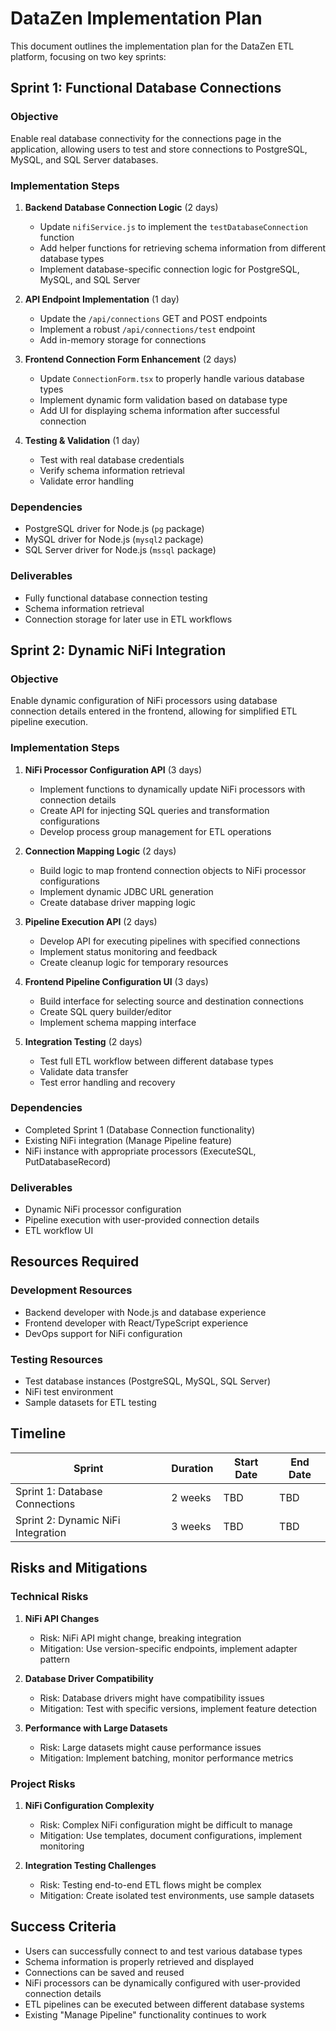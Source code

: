 # DataZen Implementation Plan

This document outlines the implementation plan for the DataZen ETL platform, focusing on two key sprints:

## Sprint 1: Functional Database Connections

### Objective
Enable real database connectivity for the connections page in the application, allowing users to test and store connections to PostgreSQL, MySQL, and SQL Server databases.

### Implementation Steps

1. **Backend Database Connection Logic** (2 days)
   - Update `nifiService.js` to implement the `testDatabaseConnection` function
   - Add helper functions for retrieving schema information from different database types
   - Implement database-specific connection logic for PostgreSQL, MySQL, and SQL Server

2. **API Endpoint Implementation** (1 day)
   - Update the `/api/connections` GET and POST endpoints
   - Implement a robust `/api/connections/test` endpoint
   - Add in-memory storage for connections

3. **Frontend Connection Form Enhancement** (2 days)
   - Update `ConnectionForm.tsx` to properly handle various database types
   - Implement dynamic form validation based on database type
   - Add UI for displaying schema information after successful connection

4. **Testing & Validation** (1 day)
   - Test with real database credentials
   - Verify schema information retrieval
   - Validate error handling

### Dependencies
- PostgreSQL driver for Node.js (`pg` package)
- MySQL driver for Node.js (`mysql2` package)
- SQL Server driver for Node.js (`mssql` package)

### Deliverables
- Fully functional database connection testing
- Schema information retrieval
- Connection storage for later use in ETL workflows

## Sprint 2: Dynamic NiFi Integration

### Objective
Enable dynamic configuration of NiFi processors using database connection details entered in the frontend, allowing for simplified ETL pipeline execution.

### Implementation Steps

1. **NiFi Processor Configuration API** (3 days)
   - Implement functions to dynamically update NiFi processors with connection details
   - Create API for injecting SQL queries and transformation configurations
   - Develop process group management for ETL operations

2. **Connection Mapping Logic** (2 days)
   - Build logic to map frontend connection objects to NiFi processor configurations
   - Implement dynamic JDBC URL generation
   - Create database driver mapping logic

3. **Pipeline Execution API** (2 days)
   - Develop API for executing pipelines with specified connections
   - Implement status monitoring and feedback
   - Create cleanup logic for temporary resources

4. **Frontend Pipeline Configuration UI** (3 days)
   - Build interface for selecting source and destination connections
   - Create SQL query builder/editor
   - Implement schema mapping interface

5. **Integration Testing** (2 days)
   - Test full ETL workflow between different database types
   - Validate data transfer
   - Test error handling and recovery

### Dependencies
- Completed Sprint 1 (Database Connection functionality)
- Existing NiFi integration (Manage Pipeline feature)
- NiFi instance with appropriate processors (ExecuteSQL, PutDatabaseRecord)

### Deliverables
- Dynamic NiFi processor configuration
- Pipeline execution with user-provided connection details
- ETL workflow UI

## Resources Required

### Development Resources
- Backend developer with Node.js and database experience
- Frontend developer with React/TypeScript experience
- DevOps support for NiFi configuration

### Testing Resources
- Test database instances (PostgreSQL, MySQL, SQL Server)
- NiFi test environment
- Sample datasets for ETL testing

## Timeline

| Sprint | Duration | Start Date | End Date |
|--------|----------|------------|----------|
| Sprint 1: Database Connections | 2 weeks | TBD | TBD |
| Sprint 2: Dynamic NiFi Integration | 3 weeks | TBD | TBD |

## Risks and Mitigations

### Technical Risks

1. **NiFi API Changes**
   - Risk: NiFi API might change, breaking integration
   - Mitigation: Use version-specific endpoints, implement adapter pattern

2. **Database Driver Compatibility**
   - Risk: Database drivers might have compatibility issues
   - Mitigation: Test with specific versions, implement feature detection

3. **Performance with Large Datasets**
   - Risk: Large datasets might cause performance issues
   - Mitigation: Implement batching, monitor performance metrics

### Project Risks

1. **NiFi Configuration Complexity**
   - Risk: Complex NiFi configuration might be difficult to manage
   - Mitigation: Use templates, document configurations, implement monitoring

2. **Integration Testing Challenges**
   - Risk: Testing end-to-end ETL flows might be complex
   - Mitigation: Create isolated test environments, use sample datasets

## Success Criteria

- Users can successfully connect to and test various database types
- Schema information is properly retrieved and displayed
- Connections can be saved and reused
- NiFi processors can be dynamically configured with user-provided connection details
- ETL pipelines can be executed between different database systems
- Existing "Manage Pipeline" functionality continues to work 